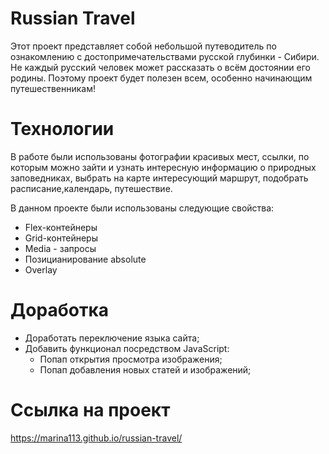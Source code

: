  # Russian Travel

Этот проект представляет собой небольшой путеводитель 
по ознакомлению с достопримечательствами русской 
глубинки - Сибири. Не каждый русский человек может 
рассказать о всём достоянии его родины. Поэтому проект
 будет полезен всем, особенно начинающим путешественникам!

 # Технологии
 В работе были использованы фотографии красивых мест, 
 ссылки, по которым можно зайти и узнать интересную 
 информацию о природных заповедниках, выбрать на карте 
 интересующий маршрут, подобрать расписание,календарь,
  путешествие. 
  
  В данном проекте были использованы следующие свойства:
* Flex-контейнеры
* Grid-контейнеры
* Media - запросы
* Позицианирование absolute
* Overlay

 # Доработка
* Доработать переключение языка сайта;
* Добавить функционал посредством JavaScript:
    * Попап открытия просмотра изображения;
    * Попап добавления новых статей и изображений;
 
 # Ссылка на проект
 https://marina113.github.io/russian-travel/
